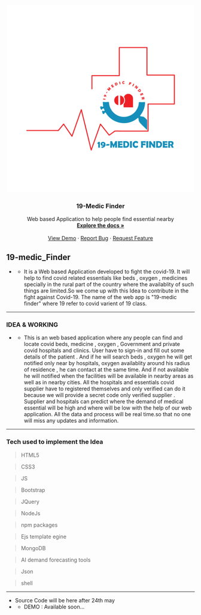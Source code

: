 <!-- PROJECT LOGO -->
<p align="center">
  <a href="#">
    <img src="https://raw.githubusercontent.com/ZiaCodes/img_server/main/Logos/19medivcfinderlogo.png" alt="Logo" width="500px" height="500px">
  </a>

  <h3 align="center">19-Medic Finder</h3>

  <p align="center">
    Web based Application to help people find essential nearby
    <br />
    <a href="#"><strong>Explore the docs »</strong></a>
    <br />
    <br />
    <a href="#">View Demo</a>
    ·
    <a href="#">Report Bug</a>
    ·
    <a href="#">Request Feature</a>
  </p>
</p>

## 19-medic_Finder
* * It is a Web based Application developed to fight the covid-19. It will help to find covid related essentials like beds , oxygen , medicines specially in the rural part of the country where the availablity of such things are limited.So we come up with this Idea to contribute in the fight against Covid-19. The name of the web app is "19-medic finder"  where 19 refer to covid varient of 19 class.
----
### IDEA & WORKING
* * This is an web based application where any people can find and locate covid beds, medicine , oxygen , Government and private covid hospitals and clinics. User have to sign-in and fill out some details of the patient . And if he will search beds , oxygen he will get notified only near by hospitals, oxygen availablity around his radius of residence , he can contact at the same time. And if not available he will notified when the facilities will be available in nearby areas as well as in nearby cities.
All the hospitals and essentials covid supplier have to registered themselves and only verified can do it because we will provide a secret code only verified supplier . Supplier and hospitals can predict where the demand of medical essential will be high and where will be low with the help of our web application. All the data and process will be real time.so that no one will miss any updates and information.

---
### Tech used to implement the Idea
> HTML5

> CSS3

> JS

> Bootstrap

> JQuery

> NodeJs

> npm packages

> Ejs template egine

> MongoDB 

> AI demand forecasting tools

> Json

> shell

---


* Source Code will be here after 24th may
*  * DEMO : Available soon...
